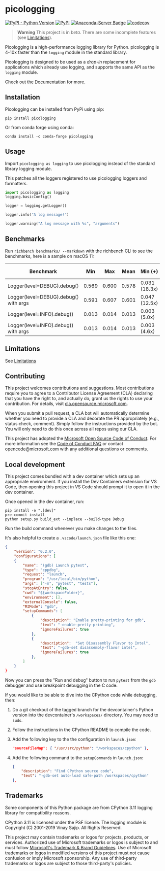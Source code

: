 # picologging

[![PyPI - Python Version](https://img.shields.io/pypi/pyversions/picologging)](https://pypi.org/project/picologging/)
[![PyPI](https://img.shields.io/pypi/v/picologging)](https://pypi.org/project/picologging/)
[![Anaconda-Server Badge](https://anaconda.org/conda-forge/picologging/badges/version.svg)](https://anaconda.org/conda-forge/picologging)
[![codecov](https://codecov.io/gh/microsoft/picologging/branch/main/graph/badge.svg?token=KHs6FpQlVW)](https://codecov.io/gh/microsoft/picologging)

> **Warning**
> This project is in *beta*.
> There are some incomplete features (see [Limitations](https://microsoft.github.io/picologging/limitations.html)).

Picologging is a high-performance logging library for Python. picologging is 4-10x faster than the `logging` module in the standard library.

Picologging is designed to be used as a *drop-in* replacement for applications which already use logging, and supports the same API as the `logging` module.

Check out the [Documentation](https://microsoft.github.io/picologging/) for more.

## Installation

Picologging can be installed from PyPi using pip:

```console
pip install picologging
```

Or from conda forge using conda:

```console
conda install -c conda-forge picologging
```

## Usage

Import `picologging as logging` to use picologging instead of the standard library logging module.

This patches all the loggers registered to use picologging loggers and formatters.

```python
import picologging as logging
logging.basicConfig()

logger = logging.getLogger()

logger.info("A log message!")

logger.warning("A log message with %s", "arguments")
```

## Benchmarks

Run `richbench benchmarks/ --markdown` with the richbench CLI to see the benchmarks, here is a sample on macOS 11:

|                             Benchmark | Min     | Max     | Mean    | Min (+)         | Max (+)         | Mean (+)        |
|---------------------------------------|---------|---------|---------|-----------------|-----------------|-----------------|
|           Logger(level=DEBUG).debug() | 0.569   | 0.600   | 0.578   | 0.031 (18.3x)   | 0.035 (17.0x)   | 0.033 (17.7x)   |
| Logger(level=DEBUG).debug() with args | 0.591   | 0.607   | 0.601   | 0.047 (12.5x)   | 0.050 (12.2x)   | 0.048 (12.4x)   |
|            Logger(level=INFO).debug() | 0.013   | 0.014   | 0.013   | 0.003 (5.0x)    | 0.003 (4.4x)    | 0.003 (4.8x)    |
|  Logger(level=INFO).debug() with args | 0.013   | 0.014   | 0.013   | 0.003 (4.6x)    | 0.003 (4.2x)    | 0.003 (4.4x)    |

## Limitations

See [Limitations](https://microsoft.github.io/picologging/limitations.html)

## Contributing

This project welcomes contributions and suggestions.  Most contributions require you to agree to a
Contributor License Agreement (CLA) declaring that you have the right to, and actually do, grant us
the rights to use your contribution. For details, visit [cla.opensource.microsoft.com](https://cla.opensource.microsoft.com).

When you submit a pull request, a CLA bot will automatically determine whether you need to provide
a CLA and decorate the PR appropriately (e.g., status check, comment). Simply follow the instructions
provided by the bot. You will only need to do this once across all repos using our CLA.

This project has adopted the [Microsoft Open Source Code of Conduct](https://opensource.microsoft.com/codeofconduct/).
For more information see the [Code of Conduct FAQ](https://opensource.microsoft.com/codeofconduct/faq/) or
contact [opencode@microsoft.com](mailto:opencode@microsoft.com) with any additional questions or comments.

## Local development

This project comes bundled with a dev container which sets up an appropriate environment. If you install the Dev Containers extension for VS Code, then opening this project in VS Code should prompt it to open it in the dev container.

Once opened in the dev container, run:

```console
pip install -e ".[dev]"
pre-commit install
python setup.py build_ext --inplace --build-type Debug
```

Run the build command whenever you make changes to the files.

It's also helpful to create a `.vscode/launch.json` file like this one:

```json
{
    "version": "0.2.0",
    "configurations": [
    {
        "name": "(gdb) Launch pytest",
        "type": "cppdbg",
        "request": "launch",
        "program": "/usr/local/bin/python",
        "args": ["-m", "pytest", "tests"],
        "stopAtEntry": false,
        "cwd": "${workspaceFolder}",
        "environment": [],
        "externalConsole": false,
        "MIMode": "gdb",
        "setupCommands": [
            {
                "description": "Enable pretty-printing for gdb",
                "text": "-enable-pretty-printing",
                "ignoreFailures": true
            },
            {
                "description":  "Set Disassembly Flavor to Intel",
                "text": "-gdb-set disassembly-flavor intel",
                "ignoreFailures": true
            },
        ]
    }
}
```

Now you can press the "Run and debug" button to run `pytest` from the `gdb` debugger
and use breakpoint debugging in the C code.

If you would like to be able to dive into the CPython code while debugging, then:

1. Do a git checkout of the tagged branch for the devcontainer's Python version
into the devcontainer's `/workspaces/` directory. You may need to `sudo`.
2. Follow the instructions in the CPython README to compile the code.
3. Add the following key to the the configuration in `launch.json`:

    ```json
    "sourceFileMap": { "/usr/src/python": "/workspaces/cpython" },
    ```

4. Add the following command to the `setupCommands` in `launch.json`:

    ```json
    {
        "description": "Find CPython source code",
        "text": "-gdb-set auto-load safe-path /workspaces/cpython"
    },
    ```

## Trademarks

Some components of this Python package are from CPython 3.11 logging library for compatibility reasons.

CPython 3.11 is licensed under the PSF license.
The logging module is Copyright (C) 2001-2019 Vinay Sajip. All Rights Reserved.

This project may contain trademarks or logos for projects, products, or services. Authorized use of Microsoft trademarks or logos is subject to and must follow [Microsoft's Trademark & Brand Guidelines](https://www.microsoft.com/en-us/legal/intellectualproperty/trademarks/usage/general).
Use of Microsoft trademarks or logos in modified versions of this project must not cause confusion or imply Microsoft sponsorship.
Any use of third-party trademarks or logos are subject to those third-party's policies.
